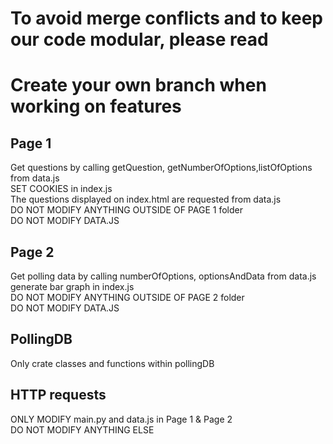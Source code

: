 # To avoid merge conflicts and to keep our code modular, please read
# Create your own branch when working on features

## Page 1
Get questions by calling getQuestion, getNumberOfOptions,listOfOptions from data.js<br>
SET COOKIES in index.js<br>
The questions displayed on index.html are requested from data.js<br>
DO NOT MODIFY ANYTHING OUTSIDE OF PAGE 1 folder<br>
DO NOT MODIFY DATA.JS<br>

## Page 2
Get polling data by calling numberOfOptions, optionsAndData from data.js<br>
generate bar graph in index.js<br>
DO NOT MODIFY ANYTHING OUTSIDE OF PAGE 2 folder<br>
DO NOT MODIFY DATA.JS<br>

## PollingDB
Only crate classes and functions within pollingDB<br>

## HTTP requests
ONLY MODIFY main.py and data.js in Page 1 & Page 2<br>
DO NOT MODIFY ANYTHING ELSE<br>
